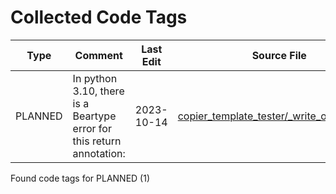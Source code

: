 # Collected Code Tags

| Type    | Comment                                                               | Last Edit   | Source File                                                                                                                                                                                 |
|---------|-----------------------------------------------------------------------|-------------|---------------------------------------------------------------------------------------------------------------------------------------------------------------------------------------------|
| PLANNED | In python 3.10, there is a Beartype error for this return annotation: | 2023-10-14  | [copier_template_tester/_write_output.py:92](https://github.com/KyleKing/copier-template-tester/blame/7862f295e22bbdae2a390d9638406fe0f2fe3c42/copier_template_tester/_write_output.py#L92) |

Found code tags for PLANNED (1)

<!-- calcipy_skip_tags -->
